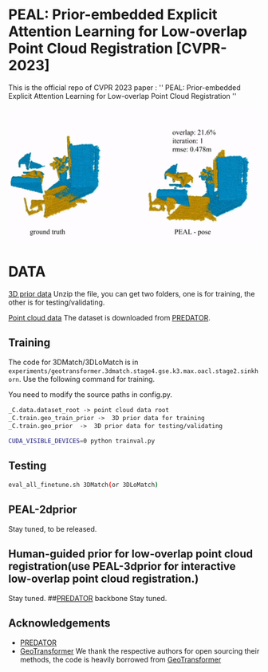 # PEAL:  Prior-embedded Explicit Attention Learning for Low-overlap Point Cloud Registration [CVPR-2023]
This is the official repo of CVPR 2023 paper :  '' PEAL: Prior-embedded Explicit Attention Learning for Low-overlap Point Cloud Registration ''
<div  align="center">  
<img src="https://github.com/Gardlin/PEAL/blob/main/assets/iter_sample.gif" alt="show" align=center  />
</div>  

# DATA 
[3D prior data](https://drive.google.com/file/d/1hdlHmEsHWfHtOi72IB8TuSQ9dwQfmmVD/view?usp=sharing) Unzip the file, you can get two folders, one is for training, the other is for testing/validating.

[Point cloud data](https://github.com/prs-eth/OverlapPredator)
The dataset is downloaded from [PREDATOR](https://github.com/prs-eth/OverlapPredator).

## Training
The code for 3DMatch/3DLoMatch is in `experiments/geotransformer.3dmatch.stage4.gse.k3.max.oacl.stage2.sinkhorn`. Use the following command for training.

You need to modify the source paths in  config.py.
```
_C.data.dataset_root -> point cloud data root
_C.train.geo_train_prior ->  3D prior data for training
_C.train.geo_prior  ->  3D prior data for testing/validating
```

```bash
CUDA_VISIBLE_DEVICES=0 python trainval.py
```

## Testing
```bash
eval_all_finetune.sh 3DMatch(or 3DLoMatch)
```
## PEAL-2dprior
Stay tuned, to be released.
## Human-guided prior for low-overlap point cloud registration(use PEAL-3dprior for interactive low-overlap point cloud registration.) 
Stay tuned.
##[PREDATOR](https://github.com/prs-eth/OverlapPredator) backbone
Stay tuned.

## Acknowledgements


- [PREDATOR](https://github.com/prs-eth/OverlapPredator)
- [GeoTransformer](https://github.com/qinzheng93/GeoTransformer)
We thank the respective authors for open sourcing their methods, the code is heavily borrowed from [GeoTransformer](https://github.com/qinzheng93/GeoTransformer)
